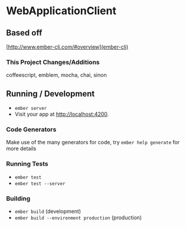 # WebApplicationClient

## Based off

[http://www.ember-cli.com/#overview](ember-cli)

### This Project Changes/Additions

coffeescript, emblem, mocha, chai, sinon

## Running / Development

* `ember server`
* Visit your app at [http://localhost:4200](http://localhost:4200).

### Code Generators

Make use of the many generators for code, try `ember help generate` for more details

### Running Tests

* `ember test`
* `ember test --server`

### Building

* `ember build` (development)
* `ember build --environment production` (production)
